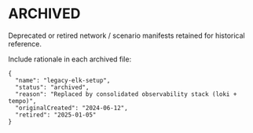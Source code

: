 # ARCHIVED

Deprecated or retired network / scenario manifests retained for historical reference.

Include rationale in each archived file:
```jsonc
{
  "name": "legacy-elk-setup",
  "status": "archived",
  "reason": "Replaced by consolidated observability stack (loki + tempo)",
  "originalCreated": "2024-06-12",
  "retired": "2025-01-05"
}
```
